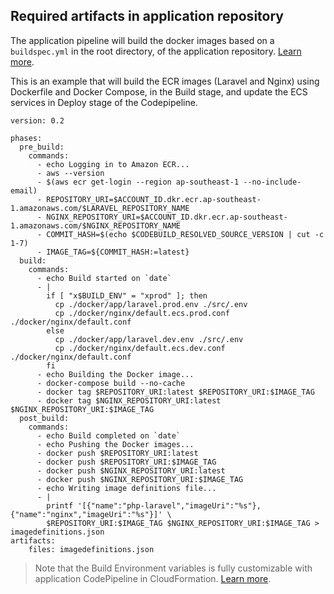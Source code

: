 ## Required artifacts in application repository

The application pipeline will build the docker images based on a `buildspec.yml` in the root directory, of the application repository. [Learn more](https://docs.aws.amazon.com/codebuild/latest/userguide/build-spec-ref.html).

This is an example that will build the ECR images (Laravel and Nginx) using Dockerfile and Docker Compose, in the Build stage, and update the ECS services in Deploy stage of the Codepipeline.

```
version: 0.2

phases:
  pre_build:
    commands:
      - echo Logging in to Amazon ECR...
      - aws --version
      - $(aws ecr get-login --region ap-southeast-1 --no-include-email)
      - REPOSITORY_URI=$ACCOUNT_ID.dkr.ecr.ap-southeast-1.amazonaws.com/$LARAVEL_REPOSITORY_NAME
      - NGINX_REPOSITORY_URI=$ACCOUNT_ID.dkr.ecr.ap-southeast-1.amazonaws.com/$NGINX_REPOSITORY_NAME
      - COMMIT_HASH=$(echo $CODEBUILD_RESOLVED_SOURCE_VERSION | cut -c 1-7)
      - IMAGE_TAG=${COMMIT_HASH:=latest}
  build:
    commands:
      - echo Build started on `date`
      - |
        if [ "x$BUILD_ENV" = "xprod" ]; then
          cp ./docker/app/laravel.prod.env ./src/.env
          cp ./docker/nginx/default.ecs.prod.conf ./docker/nginx/default.conf
        else
          cp ./docker/app/laravel.dev.env ./src/.env
          cp ./docker/nginx/default.ecs.dev.conf ./docker/nginx/default.conf
        fi
      - echo Building the Docker image...
      - docker-compose build --no-cache
      - docker tag $REPOSITORY_URI:latest $REPOSITORY_URI:$IMAGE_TAG
      - docker tag $NGINX_REPOSITORY_URI:latest $NGINX_REPOSITORY_URI:$IMAGE_TAG
  post_build:
    commands:
      - echo Build completed on `date`
      - echo Pushing the Docker images...
      - docker push $REPOSITORY_URI:latest
      - docker push $REPOSITORY_URI:$IMAGE_TAG
      - docker push $NGINX_REPOSITORY_URI:latest
      - docker push $NGINX_REPOSITORY_URI:$IMAGE_TAG
      - echo Writing image definitions file...
      - |
        printf '[{"name":"php-laravel","imageUri":"%s"},{"name":"nginx","imageUri":"%s"}]' \
        $REPOSITORY_URI:$IMAGE_TAG $NGINX_REPOSITORY_URI:$IMAGE_TAG > imagedefinitions.json
artifacts:
    files: imagedefinitions.json
```

> Note that the Build Environment variables is fully customizable with application CodePipeline in CloudFormation. [Learn more](https://docs.aws.amazon.com/codebuild/latest/userguide/build-env-ref-env-vars.html).